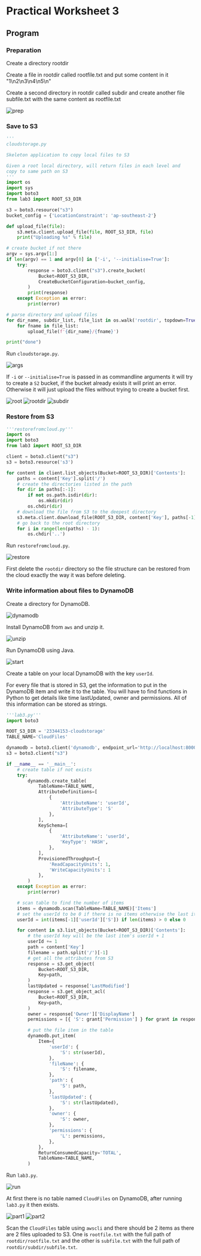 # Practical Worksheet 3

## Program

### Preparation

Create a directory rootdir

Create a file in rootdir called rootfile.txt and put some content in it "1\n2\n3\n4\n5\n"

Create a second directory in rootdir called subdir and create another file subfile.txt with the same content as rootfile.txt

![prep](images/prep.png)

### Save to S3

```python
'''
cloudstorage.py

Skeleton application to copy local files to S3

Given a root local directory, will return files in each level and
copy to same path on S3
'''
import os
import sys
import boto3
from lab3 import ROOT_S3_DIR

s3 = boto3.resource("s3")
bucket_config = {'LocationConstraint': 'ap-southeast-2'}

def upload_file(file):
    s3.meta.client.upload_file(file, ROOT_S3_DIR, file)
    print("Uploading %s" % file)

# create bucket if not there
argv = sys.argv[1:]
if len(argv) == 1 and argv[0] in ['-i', '--initialise=True']:
    try:
        response = boto3.client("s3").create_bucket(
            Bucket=ROOT_S3_DIR,
            CreateBucketConfiguration=bucket_config,
        )
        print(response)
    except Exception as error:
        print(error)

# parse directory and upload files
for dir_name, subdir_list, file_list in os.walk('rootdir', topdown=True):
    for fname in file_list:
        upload_file(f'{dir_name}/{fname}')

print("done")
```

Run `cloudstorage.py`.

![args](images/args.png)

If `-i` or `--initialise=True` is passed in as commandline arguments it will try to create a `S2` bucket, if the bucket already exists it will print an error. Otherwise it will just upload the files without trying to create a bucket first.

![root](images/root.png)
![rootdir](images/rootdir.png)
![subdir](images/subdir.png)

### Restore from S3

```python
'''restorefromcloud.py'''
import os
import boto3
from lab3 import ROOT_S3_DIR

client = boto3.client("s3")
s3 = boto3.resource('s3')

for content in client.list_objects(Bucket=ROOT_S3_DIR)['Contents']:
    paths = content['Key'].split('/')
    # create the directories listed in the path
    for dir in paths[:-1]:
        if not os.path.isdir(dir):
            os.mkdir(dir)
        os.chdir(dir)
    # download the file from S3 to the deepest directory
    s3.meta.client.download_file(ROOT_S3_DIR, content['Key'], paths[-1])
    # go back to the root directory
    for i in range(len(paths) - 1):
        os.chdir('..')
```

Run `restorefromcloud.py`.

![restore](images/restore.png)

First delete the `rootdir` directory so the file structure can be restored from the cloud exactly the way it was before deleting.

### Write information about files to DynamoDB

Create a directory for DynamoDB.

![dynamodb](images/dynamodb.png)

Install DynamoDB from `aws` and unzip it.

![unzip](images/unzip.png)

Run DynamoDB using Java.

![start](images/start.png)

Create a table on your local DynamoDB with the key `userId`.

For every file that is stored in S3, get the information to put in the DynamoDB item and write it to the table. You will have to find functions in Python to get details like time lastUpdated, owner and permissions. All of this information can be stored as strings.

```python
'''lab3.py'''
import boto3

ROOT_S3_DIR = '23344153-cloudstorage'
TABLE_NAME='CloudFiles'

dynamodb = boto3.client('dynamodb', endpoint_url='http://localhost:8000')
s3 = boto3.client("s3")

if __name__ == '__main__':
    # create table if not exists
    try:
        dynamodb.create_table(
            TableName=TABLE_NAME,
            AttributeDefinitions=[
                {
                    'AttributeName': 'userId',
                    'AttributeType': 'S'
                },
            ],
            KeySchema=[
                {
                    'AttributeName': 'userId',
                    'KeyType': 'HASH',
                },
            ],
            ProvisionedThroughput={
                'ReadCapacityUnits': 1,
                'WriteCapacityUnits': 1
            },
        )
    except Exception as error:
        print(error)

    # scan table to find the number of items
    items = dynamodb.scan(TableName=TABLE_NAME)['Items']
    # set the userId to be 0 if there is no items otherwise the last item's userId
    userId = int(items[-1]['userId']['S']) if len(items) > 0 else 0

    for content in s3.list_objects(Bucket=ROOT_S3_DIR)['Contents']:
        # the userId key will be the last item's userId + 1
        userId += 1
        path = content['Key']
        filename = path.split('/')[-1]
        # get all the attributes from S3
        response = s3.get_object(
            Bucket=ROOT_S3_DIR,
            Key=path,
        )
        lastUpdated = response['LastModified']
        response = s3.get_object_acl(
            Bucket=ROOT_S3_DIR,
            Key=path,
        )
        owner = response['Owner']['DisplayName']
        permissions = [{ 'S': grant['Permission'] } for grant in response['Grants']]

        # put the file item in the table
        dynamodb.put_item(
            Item={
                'userId': {
                    'S': str(userId),
                },
                'fileName': {
                    'S': filename,
                },
                'path': {
                    'S': path,
                },
                'lastUpdated': {
                    'S': str(lastUpdated),
                },
                'owner': {
                    'S': owner,
                },
                'permissions': {
                    'L': permissions,
                },
            },
            ReturnConsumedCapacity='TOTAL',
            TableName=TABLE_NAME,
        )
```

Run `lab3.py`.

![run](images/run.png)

At first there is no table named `CloudFiles` on DynamoDB, after running `lab3.py` it then exists.

![part1](images/part1.png)
![part2](images/part2.png)

Scan the `CloudFiles` table using `awscli` and there should be 2 items as there are 2 files uploaded to S3. One is `rootfile.txt` with the full path of `rootdir/rootfile.txt` and the other is `subfile.txt` with the full path of `rootdir/subdir/subfile.txt`.
